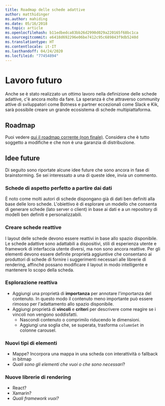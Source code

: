 ```yaml
---
title: Roadmap delle schede adattive
author: matthidinger
ms.author: mahiding
ms.date: 05/16/2018
ms.topic: article
ms.openlocfilehash: b11edbedca83bb26d2990d029a220165f68bc1ca
ms.sourcegitcommit: e6418d692296e06be7412c95c689843f9db5240d
ms.translationtype: HT
ms.contentlocale: it-IT
ms.lasthandoff: 04/24/2020
ms.locfileid: "77454894"
---
```

# <a name="future-work"></a>Lavoro futuro

Anche se è stato realizzato un ottimo lavoro nella definizione delle schede adattive, c'è ancora molto da fare. La speranza è che attraverso community attive di sviluppatori come Botness e partner eccezionali come Slack e Kik, sarà possibile creare un grande ecosistema di schede multipiattaforma.

## <a name="roadmap"></a>Roadmap

Puoi vedere [qui il roadmap corrente (non finale)](https://portal.productboard.com/adaptivecards/1-adaptive-cards-portal/tabs/1-backlog). Considera che è tutto soggetto a modifiche e che non è una garanzia di distribuzione.

## <a name="future-ideas"></a>Idee future

Di seguito sono riportate alcune idee future che sono ancora in fase di brainstorming. Se sei interessato a una di queste idee, invia un commento.

### <a name="great-looking-cards-from-data"></a>Schede di aspetto perfetto a partire dai dati

È noto come molti autori di schede dispongano già di dati ben definiti alla base delle loro schede. L'obiettivo è di esplorare un modello che consenta di generare schede (lato server o client) in base ai dati e a un repository di modelli ben definiti e personalizzabili.

### <a name="make-cards-responsive"></a>Creare schede reattive

I layout delle schede devono essere reattivi in base allo spazio disponibile. Le schede adattive sono adattabili a dispositivi, stili di esperienza utente e framework di interfaccia utente diversi, ma non sono ancora reattive. Per gli elementi devono essere definite proprietà aggiuntive che consentano ai produttori di schede di fornire i suggerimenti necessari alle librerie di rendering, affinché possano modificare il layout in modo intelligente e mantenere lo scopo della scheda.

### <a name="responsive-exploration"></a>Esplorazione reattiva

* Aggiungi una proprietà di **importanza** per annotare l'importanza del contenuto. In questo modo il contenuto meno importante può essere rimosso per l'adattamento allo spazio disponibile.
* Aggiungi proprietà di **vincoli** e **criteri** per descrivere come reagire se i vincoli non vengono soddisfatti. 
  * Nascondi contenuto o comprimilo riducendo le dimensioni.
  * Aggiungi una soglia che, se superata, trasforma `columnSet` in colonne carousel.

### <a name="new-element-types"></a>Nuovi tipi di elementi

* Mappe? Incorpora una mappa in una scheda con interattività o fallback in bitmap
* *Quali sono gli elementi che vuoi o che sono necessari*?

### <a name="new-rendering-libraries"></a>Nuove librerie di rendering

* React?
* Xamarin?
* *Quali framework vuoi?*
